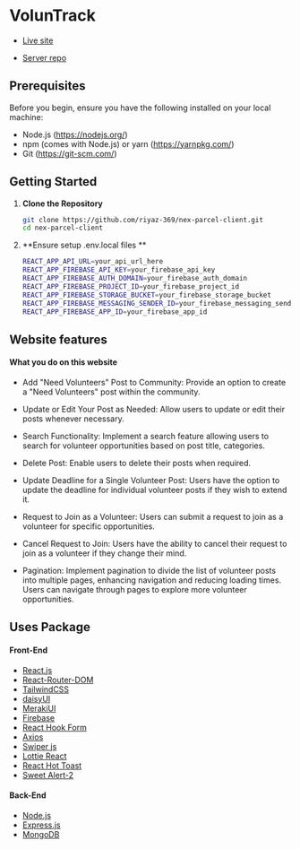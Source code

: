 # VolunTrack

- [Live site](https://volun-track-9c5ae.web.app)
  
- [Server repo](https://github.com/riyaz-369/volun-track-server)

## Prerequisites

Before you begin, ensure you have the following installed on your local machine:
- Node.js (https://nodejs.org/)
- npm (comes with Node.js) or yarn (https://yarnpkg.com/)
- Git (https://git-scm.com/)

## Getting Started

1. **Clone the Repository**

   ```bash
   git clone https://github.com/riyaz-369/nex-parcel-client.git
   cd nex-parcel-client

1. **Ensure setup .env.local files **

   ```bash
   REACT_APP_API_URL=your_api_url_here
   REACT_APP_FIREBASE_API_KEY=your_firebase_api_key
   REACT_APP_FIREBASE_AUTH_DOMAIN=your_firebase_auth_domain
   REACT_APP_FIREBASE_PROJECT_ID=your_firebase_project_id
   REACT_APP_FIREBASE_STORAGE_BUCKET=your_firebase_storage_bucket
   REACT_APP_FIREBASE_MESSAGING_SENDER_ID=your_firebase_messaging_sender_id
   REACT_APP_FIREBASE_APP_ID=your_firebase_app_id

## Website features

#### What you do on this website

- Add "Need Volunteers" Post to Community:
  Provide an option to create a "Need Volunteers" post within the community.

- Update or Edit Your Post as Needed:
  Allow users to update or edit their posts whenever necessary.

- Search Functionality:
  Implement a search feature allowing users to search for volunteer opportunities based on post title, categories.

- Delete Post:
  Enable users to delete their posts when required.

- Update Deadline for a Single Volunteer Post:
  Users have the option to update the deadline for individual volunteer posts if they wish to extend it.

- Request to Join as a Volunteer:
  Users can submit a request to join as a volunteer for specific opportunities.

- Cancel Request to Join:
  Users have the ability to cancel their request to join as a volunteer if they change their mind.

- Pagination:
  Implement pagination to divide the list of volunteer posts into multiple pages, enhancing navigation and reducing loading times. Users can navigate through pages to explore more volunteer opportunities.

## Uses Package

#### Front-End

- [React.js](https://react.dev)
- [React-Router-DOM](https://reactrouter.com/en/main)
- [TailwindCSS](https://github.com/vitejs/vite-plugin-react-swc)
- [daisyUI](https://daisyui.com/docs/install)
- [MerakiUI](https://merakiui.com)
- [Firebase](https://firebase.google.com/?gad_source=1&gclid=EAIaIQobChMIs5ywobWBhgMVcNc8Ah0DzQqyEAAYASAAEgJv7fD_BwE&gclsrc=aw.ds)
- [React Hook Form](https://react-hook-form.com)
- [Axios](https://axios-http.com/docs/intro)
- [Swiper js](https://swiperjs.com/react)
- [Lottie React](https://www.npmjs.com/package/lottie-react)
- [React Hot Toast](https://react-hot-toast.com)
- [Sweet Alert-2](https://sweetalert2.github.io)

#### Back-End

- [Node.js](https://nodejs.org/en)
- [Express.js](https://expressjs.com)
- [MongoDB](https://www.mongodb.com)
